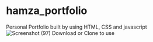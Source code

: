 # hamza_portfolio
Personal Portfolio built by using HTML, CSS and javascript
![Screenshot (97)](https://user-images.githubusercontent.com/88159702/187684871-52ded44f-11b9-4c6a-a30f-78a88dbf2f44.png)
Download or Clone to use
